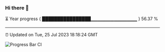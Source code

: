 ### Hi there 👋

⏳ Year progress { ████████████████▁▁▁▁▁▁▁▁▁▁▁▁▁▁ } 56.37 %

---

⏰ Updated on Tue, 25 Jul 2023 18:18:24 GMT

![Progress Bar CI](https://github.com/liununu/liununu/workflows/Progress%20Bar%20CI/badge.svg)
